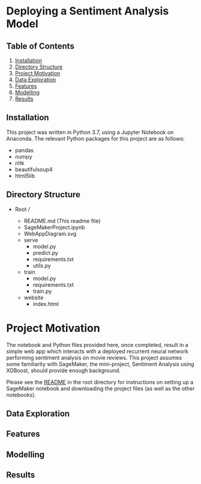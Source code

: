 # Deploying a Sentiment Analysis Model

## Table of Contents

1. [Installation](#installation)
2. [Directory Structure](#directoryStructure)
3. [Project Motivation](#motivation)
4. [Data Exploration](#exploration)
5. [Features](#features)
6. [Modelling](#modelling)
7. [Results](#results)

## Installation <a name="installation"></a>
This project was written in Python 3.7, using a Jupyter Notebook on Anaconda. 
The relevant Python packages for this project are as follows:

- pandas
- numpy
- nltk
- beautifulsoup4
- html5lib

## Directory Structure <a name="directoryStructure"></a>

- Root /

    - README.md  (This readme file)
    - SageMakerProject.ipynb
    - WebAppDiagram.svg
    - serve
        - model.py
        - predict.py
        - requirements.txt
        - utils.py
    - train
        - model.py
        - requirements.txt
        - train.py
    - website
        - index.html
    
 # Project Motivation <a name="motivation" />


The notebook and Python files provided here, once completed, result in a simple web app which interacts
with a deployed recurrent neural network performing sentiment analysis on movie reviews. 
This project assumes some familiarity with SageMaker, the mini-project, Sentiment Analysis using XGBoost, 
should provide enough background.

Please see the [README](https://github.com/udacity/sagemaker-deployment/tree/master/README.md) in the root directory for instructions on setting up a SageMaker notebook and downloading the project files (as well as the other notebooks).

## Data Exploration <a name="exploration" />

## Features 

## Modelling <a name="modelling" />

## Results <a name="results" />